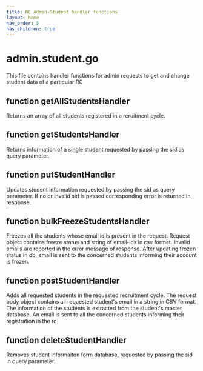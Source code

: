 ```yaml
---
title: RC Admin-Student handler functions
layout: home
nav_order: 5
has_children: true
---
```

# admin.student.go

This file contains handler functions for admin requests to get and change student data of a particular RC

## function getAllStudentsHandler
Returns an array of all students registered in a reruitment cycle.

## function getStudentsHandler
Returns information of a single student requested by passing the sid as query parameter.

## function putStudentHandler
Updates student information requested by passing the sid as query parameter. If no or invalid sid is passed corresponding error is returned in response.

## function bulkFreezeStudentsHandler
Freezes all the students whose email id is present in the request. Request object contains freeze status and string of email-ids in csv format. Invalid emails are reported in the error message of response.
After updating frozen status in db, email is sent to the concerned students informing their account is frozen.

## function postStudentHandler
Adds all requested students in the requested recruitment cycle. The request body object contains all requested student's email in a string in CSV format. The information of the students is extracted from the student's master database.
An email is sent to all the concerned students informing their registration in the rc.

## function deleteStudentHandler
Removes student informaiton form database, requested by passing the sid in query parameter.